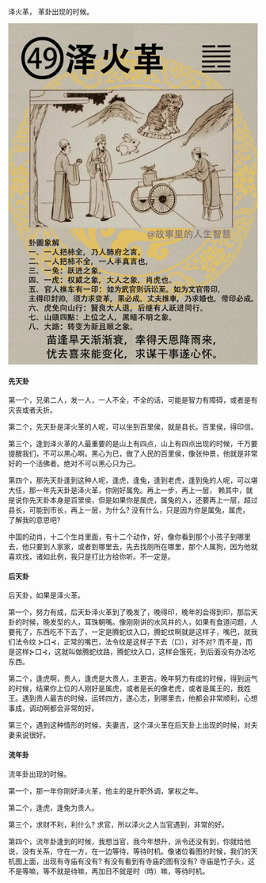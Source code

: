 泽火革， 革卦出现的时候。

![图片](../img/泽火革.png)

#### 先天卦

第一个，兄弟二人，发一人，一人不全，不全的话，可能是智力有障碍，或者是有灾丧或者夭折。

第二个，先天卦是泽火革的人呢，可以坐到百里侯，就是县长。百里侯，得印信。

第三个，逢到泽火革的人最重要的是山上有四点，山上有四点出现的时候，千万要提醒我们，不可以黑心啊。黑心为已，做了人民的百里侯，像张仲景，他就是非常好的一个活佛者。绝对不可以黑心只为己。

第四个，那先天卦逢到这种人呢，逢虎，逢兔，逢到老虎，逢到兔的人呢，可以堪大任，那一年先天卦是泽火革，你刚好属免。再上一步，再上一层， 赖其中，就是说你先天卦本身是百里侯，但是如果你是属虎，属兔的人，还要再上一层，超过县长，可能到市长，再上一层，为什么? 没有什么，只是因为你是属兔，属虎， 了解我的意思吧? 

中国的动肖，十二个生肖里面，有十二个动作，好，像你看到那个小孩子到哪里去，他只要到人家家，或者到哪里去，先去找厕所在哪里，那个人属狗，因为他就喜欢找，诸如此例，我只是打比方给你听。不一定是。

#### 后天卦

后天卦，如果是泽火革。

第一个，努力有成，后天卦泽火革到了晚发了，晚得印，晚年的会得到印，那后天卦的时候，晚发型的人，耳珠朝嘴。像刚刚讲的水风井的人，如果有食道问题，人要死了，东西吃不下去了，一定是腾蛇纹入口，腾蛇纹啊就是这样子，嘴巴，就我们法令纹 ⊱口⊰，正常的嘴巴，法令纹是这样子下去（口），对不对? 而不是，而是这样⊱口⊰，这就叫做腾蛇纹路，腾蛇纹入口，这样会饿死，到后面没有办法吃东西。

第二个，逢虎啊，贵人，逢虎是大贵人，主更吉。晚年努力有成的时候，得到运气的时候，结果你上位的人刚好是属虎，或者是长的像老虎，或者是属王的，我姓王。遇到贵人最吉的时候，运转四方，遂心志，到哪里去，他都会非常顺利，心想事成，调动啊都会非常的好。

第三个，遇到这种情形的时候，夫妻吉，这个泽火革在后天卦上出现的时候，对夫妻来说很好。

#### 流年卦

流年卦出现的时候。

第一个，那一年你刚好泽火革，他主的是升职外调，掌权之年。

第二个，逢虎，逢兔为贵人。

第三个，求财不利，利什么? 求官，所以泽火之人当官遇到，非常的好。

第四个，流年卦逢到的时候，我想当官，我今年想升，派令还没有到，你就给他说，没有关系，守在一方，在一边等待，等待时机。像诸位看图的时候，我们的天机图上面，出现有寺庙有没有? 有没有看到有寺庙的图有没有? 寺庙是竹子头，这不是等嘛，等不就是待嘛，再加日不就是时（時）嘛，等待时机。